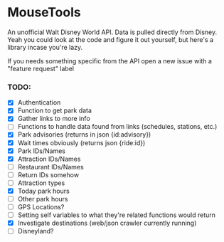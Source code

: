 # MouseTools

An unofficial Walt Disney World API. Data is pulled directly from Disney.
Yeah you could look at the code and figure it out yourself, but here's a library incase you're lazy.

If you needs something specific from the API open a new issue with a "feature request" label

### TODO:

- [x] Authentication
- [x] Function to get park data
- [x] Gather links to more info
- [ ] Functions to handle data found from links (schedules, stations, etc.)
- [x] Park advisories (returns in json {id:advisory})
- [x] Wait times obviously (returns json {ride:id})
- [x] Park IDs/Names
- [x] Attraction IDs/Names
- [ ] Restaurant IDs/Names
- [ ] Return IDs somehow
- [ ] Attraction types
- [x] Today park hours
- [ ] Other park hours
- [ ] GPS Locations?
- [ ] Setting self variables to what they're related functions would return
- [x] Investigate destinations (web/json crawler currently running)
- [ ] Disneyland?

